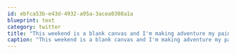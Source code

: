 ```yaml
---
id: ebfca53b-e43d-4932-a95a-3acea0308a1a
blueprint: text
category: twitter
title: "This weekend is a blank canvas and I'm making adventure my paint brush."
caption: "This weekend is a blank canvas and I'm making adventure my paint brush."
---
```

